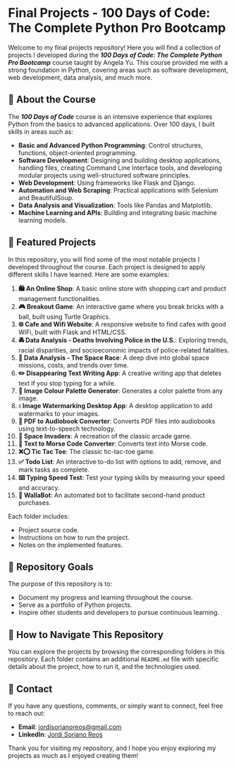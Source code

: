 # Final Projects - 100 Days of Code: The Complete Python Pro Bootcamp

Welcome to my final projects repository! Here you will find a collection of projects I developed during the **_100 Days of Code: The Complete Python Pro Bootcamp_** course taught by Angela Yu. This course provided me with a strong foundation in Python, covering areas such as software development, web development, data analysis, and much more.

## 🚀 About the Course
The **_100 Days of Code_** course is an intensive experience that explores Python from the basics to advanced applications. Over 100 days, I built skills in areas such as:
- **Basic and Advanced Python Programming**: Control structures, functions, object-oriented programming.
- **Software Development**: Designing and building desktop applications, handling files, creating Command Line Interface tools, and developing modular projects using well-structured software principles.
- **Web Development**: Using frameworks like Flask and Django.
- **Automation and Web Scraping**: Practical applications with Selenium and BeautifulSoup.
- **Data Analysis and Visualization**: Tools like Pandas and Matplotlib.
- **Machine Learning and APIs**: Building and integrating basic machine learning models.

## 📂 Featured Projects
In this repository, you will find some of the most notable projects I developed throughout the course. Each project is designed to apply different skills I have learned. Here are some examples:

1. **🛍️ An Online Shop**: A basic online store with shopping cart and product management functionalities.
2. **🎮 Breakout Game**: An interactive game where you break bricks with a ball, built using Turtle Graphics.
3. **🌐 Cafe and Wifi Website**: A responsive website to find cafes with good WiFi, built with Flask and HTML/CSS.
4. **🚔 Data Analysis - Deaths Involving Police in the U.S.**: Exploring trends, racial disparities, and socioeconomic impacts of police-related fatalities.
5. **🚀 Data Analysis - The Space Race**: A deep dive into global space missions, costs, and trends over time.
6. **✏️ Disappearing Text Writing App**: A creative writing app that deletes text if you stop typing for a while.
7. **🎨 Image Colour Palette Generator**: Generates a color palette from any image.
8. **💧 Image Watermarking Desktop App**: A desktop application to add watermarks to your images.
9. **📖 PDF to Audiobook Converter**: Converts PDF files into audiobooks using text-to-speech technology.
10. **👾 Space Invaders**: A recreation of the classic arcade game.
11. **🔡 Text to Morse Code Converter**: Converts text into Morse code.
12. **❌⭕ Tic Tac Toe**: The classic tic-tac-toe game.
13. **✅ Todo List**: An interactive to-do list with options to add, remove, and mark tasks as complete.
14. **⌨️ Typing Speed Test**: Test your typing skills by measuring your speed and accuracy.
15. **🤖 WallaBot**: An automated bot to facilitate second-hand product purchases.

Each folder includes:
- Project source code.
- Instructions on how to run the project.
- Notes on the implemented features.

## 🎯 Repository Goals
The purpose of this repository is to:
- Document my progress and learning throughout the course.
- Serve as a portfolio of Python projects.
- Inspire other students and developers to pursue continuous learning.

## 🔎 How to Navigate This Repository
You can explore the projects by browsing the corresponding folders in this repository. Each folder contains an additional `README.md` file with specific details about the project, how to run it, and the technologies used.

## 📧 Contact
If you have any questions, comments, or simply want to connect, feel free to reach out:

- **Email**: [jordisorianoreos@gmail.com](mailto:jordisorianoreos@gmail.com)
- **LinkedIn**: [Jordi Soriano Reos](https://www.linkedin.com/in/jordi-soriano-reos/)

Thank you for visiting my repository, and I hope you enjoy exploring my projects as much as I enjoyed creating them!
